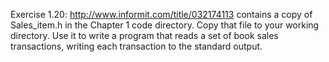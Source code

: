 Exercise 1.20: http://www.informit.com/title/032174113 contains a copy of
Sales_item.h in the Chapter 1 code directory. Copy that file to your
working directory. Use it to write a program that reads a set of book sales
transactions, writing each transaction to the standard output.